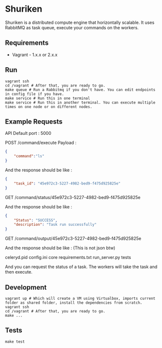 # Shuriken

Shuriken is a distributed compute engine that horizontally scalable. It uses RabbitMQ as task queue, execute your commands on the workers.

## Requirements

* Vagrant - 1.x.x or 2.x.x

## Run

```shell
vagrant ssh
cd /vagrant # After that, you are ready to go.
make queue # Run a Rabbitmq if you don't have. You can edit endpoints in config file if you have.
make service # Run this in one terminal
make service # Run this in another terminal. You can execute multiple times on one node or on different nodes.
```

## Example Requests

API Default port : 5000

POST /command/execute
Payload :

```json
{
    "command":"ls"
}
```

And the response should be like :

```json
{
    "task_id": "45e972c3-5227-4982-bed9-f475d925825e"
}
```

GET /command/status/45e972c3-5227-4982-bed9-f475d925825e

And the response should be like :

```json
{
    "Status": "SUCCESS",
    "description": "Task run successfully"
}
```

GET /command/output/45e972c3-5227-4982-bed9-f475d925825e

And the response should be like : (This is not json btw)

celeryd.pid
config.ini
core
requirements.txt
run_server.py
tests

And you can request the status of a task. The workers will take the task and then execute.

## Development

```shell
vagrant up # Which will create a VM using Virtualbox, imports current folder as shared folder, install the dependencies from scratch.
vagrant ssh
cd /vagrant # After that, you are ready to go.
make ...
```

## Tests

```shell
make test
```
